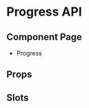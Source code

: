 # Progress API

## Component Page
- <router-link to="/components/progress">Progress</router-link>

## Props
<Table name="progress" field="props" />

## Slots
<Table name="progress" field="slots" />
